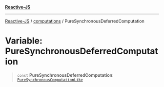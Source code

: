 [**Reactive-JS**](../../README.md)

***

[Reactive-JS](../../README.md) / [computations](../README.md) / PureSynchronousDeferredComputation

# Variable: PureSynchronousDeferredComputation

> `const` **PureSynchronousDeferredComputation**: [`PureSynchronousComputationLike`](../interfaces/PureSynchronousComputationLike.md)
